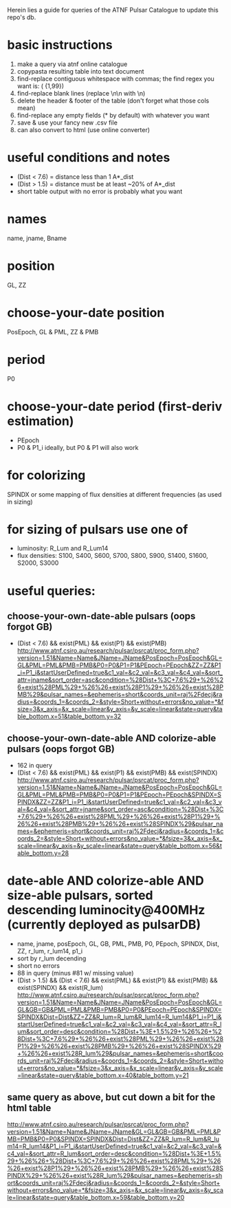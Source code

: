 Herein lies a guide for queries of the ATNF Pulsar Catalogue to update this repo's db.

# basic instructions
1. make a query via atnf online catalogue
2. copypasta resulting table into text document
3. find-replace contiguous whitespace with commas; the find regex you want is: ( {1,99})
4. find-replace blank lines (replace \n\n with \n)
5. delete the header & footer of the table (don't forget what those cols mean)
7. find-replace any empty fields (* by default) with whatever you want
6. save & use your fancy new .csv file
7. can also convert to html (use online converter)

# useful conditions and notes
* (Dist < 7.6) = distance less than 1 A*_dist
* (Dist > 1.5) = distance must be at least ~20% of A*_dist
* short table output with no error is probably what you want

# names
name, jname, Bname

# position
GL, ZZ

# choose-your-date position
PosEpoch, GL & PML, ZZ & PMB

# period
P0

# choose-your-date period (first-deriv estimation)
* PEpoch
* P0 & P1_i ideally, but P0 & P1 will also work

# for colorizing
SPINDX or some mapping of flux densities at different frequencies (as used in sizing)

# for sizing of pulsars use one of
* luminosity: R_Lum and R_Lum14
* flux densities: S100, S400, S600, S700, S800, S900, S1400, S1600, S2000, S3000

# useful queries:
## choose-your-own-date-able pulsars (oops forgot GB)
* (Dist < 7.6) && exist(PML) && exist(P1) && exist(PMB)
http://www.atnf.csiro.au/research/pulsar/psrcat/proc_form.php?version=1.51&Name=Name&JName=JName&PosEpoch=PosEpoch&GL=GL&PML=PML&PMB=PMB&P0=P0&P1=P1&PEpoch=PEpoch&ZZ=ZZ&P1_i=P1_i&startUserDefined=true&c1_val=&c2_val=&c3_val=&c4_val=&sort_attr=jname&sort_order=asc&condition=%28Dist+%3C+7.6%29+%26%26+exist%28PML%29+%26%26+exist%28P1%29+%26%26+exist%28PMB%29&pulsar_names=&ephemeris=short&coords_unit=raj%2Fdecj&radius=&coords_1=&coords_2=&style=Short+without+errors&no_value=*&fsize=3&x_axis=&x_scale=linear&y_axis=&y_scale=linear&state=query&table_bottom.x=51&table_bottom.y=32

## choose-your-own-date-able AND colorize-able pulsars (oops forgot GB)
* 162 in query
* (Dist < 7.6) && exist(PML) && exist(P1) && exist(PMB) && exist(SPINDX)
http://www.atnf.csiro.au/research/pulsar/psrcat/proc_form.php?version=1.51&Name=Name&JName=JName&PosEpoch=PosEpoch&GL=GL&PML=PML&PMB=PMB&P0=P0&P1=P1&PEpoch=PEpoch&SPINDX=SPINDX&ZZ=ZZ&P1_i=P1_i&startUserDefined=true&c1_val=&c2_val=&c3_val=&c4_val=&sort_attr=jname&sort_order=asc&condition=%28Dist+%3C+7.6%29+%26%26+exist%28PML%29+%26%26+exist%28P1%29+%26%26+exist%28PMB%29+%26%26+exist%28SPINDX%29&pulsar_names=&ephemeris=short&coords_unit=raj%2Fdecj&radius=&coords_1=&coords_2=&style=Short+without+errors&no_value=*&fsize=3&x_axis=&x_scale=linear&y_axis=&y_scale=linear&state=query&table_bottom.x=56&table_bottom.y=28

# date-able AND colorize-able AND size-able pulsars, sorted descending luminocity@400MHz (currently deployed as pulsarDB)
* name, jname, posEpoch, GL, GB, PML, PMB, P0, PEpoch, SPINDX, Dist, ZZ, r_lum, r_lum14, p1_i
* sort by r_lum decending
* short no errors
* 88 in query (minus #81 w/ missing value)
* (Dist > 1.5) && (Dist < 7.6) && exist(PML) && exist(P1) && exist(PMB) && exist(SPINDX) && exist(R_lum)
http://www.atnf.csiro.au/research/pulsar/psrcat/proc_form.php?version=1.51&Name=Name&JName=JName&PosEpoch=PosEpoch&GL=GL&GB=GB&PML=PML&PMB=PMB&P0=P0&PEpoch=PEpoch&SPINDX=SPINDX&Dist=Dist&ZZ=ZZ&R_lum=R_lum&R_lum14=R_lum14&P1_i=P1_i&startUserDefined=true&c1_val=&c2_val=&c3_val=&c4_val=&sort_attr=R_lum&sort_order=desc&condition=%28Dist+%3E+1.5%29+%26%26+%28Dist+%3C+7.6%29+%26%26+exist%28PML%29+%26%26+exist%28P1%29+%26%26+exist%28PMB%29+%26%26+exist%28SPINDX%29+%26%26+exist%28R_lum%29&pulsar_names=&ephemeris=short&coords_unit=raj%2Fdecj&radius=&coords_1=&coords_2=&style=Short+without+errors&no_value=*&fsize=3&x_axis=&x_scale=linear&y_axis=&y_scale=linear&state=query&table_bottom.x=40&table_bottom.y=21

## same query as above, but cut down a bit for the html table
http://www.atnf.csiro.au/research/pulsar/psrcat/proc_form.php?version=1.51&Name=Name&JName=JName&GL=GL&GB=GB&PML=PML&PMB=PMB&P0=P0&SPINDX=SPINDX&Dist=Dist&ZZ=ZZ&R_lum=R_lum&R_lum14=R_lum14&P1_i=P1_i&startUserDefined=true&c1_val=&c2_val=&c3_val=&c4_val=&sort_attr=R_lum&sort_order=desc&condition=%28Dist+%3E+1.5%29+%26%26+%28Dist+%3C+7.6%29+%26%26+exist%28PML%29+%26%26+exist%28P1%29+%26%26+exist%28PMB%29+%26%26+exist%28SPINDX%29+%26%26+exist%28R_lum%29&pulsar_names=&ephemeris=short&coords_unit=raj%2Fdecj&radius=&coords_1=&coords_2=&style=Short+without+errors&no_value=*&fsize=3&x_axis=&x_scale=linear&y_axis=&y_scale=linear&state=query&table_bottom.x=59&table_bottom.y=20

